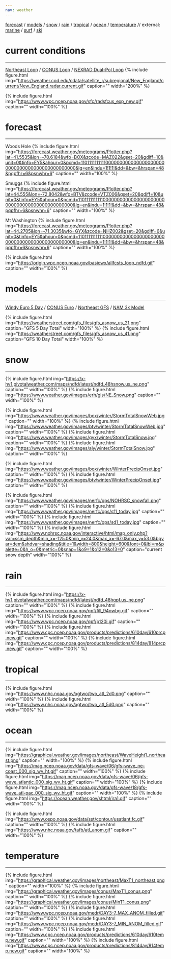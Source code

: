 ```yaml
---
nav: weather
---
```

[forecast](#forecast) / 
[models](#models) / 
[snow](#snow) / 
[rain](#rain) / 
[tropical](#tropical) / 
[ocean](#ocean) /
[temperature](#temperature) // external: 
[marine](https://marine.weather.gov/MapClick.php?zoneid=ANZ234&TextType=1) / 
[surf](https://hopewaves.app/) / 
[ski](https://madriverglenweather.blogspot.com/)

# current conditions
--------

[Northeast Loop](https://weather.cod.edu/satrad/?parms=subregional-New_England-comp_radar-48-0-100-1&checked=map&colorbar=undefined) / 
[CONUS Loop](https://weather.cod.edu/satrad/?parms=continental-conus-comp_radar-48-0-100-1&checked=map&colorbar=undefined) / 
[NEXRAD Dual-Pol Loop](https://weather.cod.edu/satrad/nexrad/?parms=BOX-N0B-0-24-100-usa-rad)
{% include figure.html img="https://weather.cod.edu/cdata/satellite_r/subregional/New_England/current/New_England.radar.current.gif" caption="" width="200%" %}

{% include figure.html img="https://www.wpc.ncep.noaa.gov/sfc/radsfcus_exp_new.gif" caption="" width="100%" %}

<!---
{% include figure.html img="https://www.somassbu.org/wx/products/liwrf/front_page_loop.gif" caption="" width="300%" %}

{% include figure.html img="https://www.spc.noaa.gov/products/activity_loop.gif" caption="" width="100%" %}

{% include figure.html img="https://www.wpc.ncep.noaa.gov/sfc/namnesfcwbg.gif" caption="" width="100%" %}
--->

# forecast

--------
Woods Hole
{% include figure.html img="https://forecast.weather.gov/meteograms/Plotter.php?lat=41.5535&lon=-70.6184&wfo=BOX&zcode=MAZ022&gset=20&gdiff=10&unit=0&tinfo=EY5&ahour=0&pcmd=11011111111110000000000000000000000000000000000000000000000&lg=en&indu=1!1!1!&dd=&bw=&hrspan=48&pqpfhr=6&psnwhr=6" caption="" width="100%" %}

Smuggs
{% include figure.html img="https://forecast.weather.gov/meteograms/Plotter.php?lat=44.555&lon=-72.8042&wfo=BTV&zcode=VTZ006&gset=20&gdiff=10&unit=0&tinfo=EY5&ahour=0&pcmd=11011111111110000000000000000000000000000000000000000000000&lg=en&indu=1!1!1!&dd=&bw=&hrspan=48&pqpfhr=6&psnwhr=6" caption="" width="100%" %}

Mt Washington
{% include figure.html img="https://forecast.weather.gov/meteograms/Plotter.php?lat=44.2705&lon=-71.3035&wfo=GYX&zcode=NHZ002&gset=20&gdiff=6&unit=0&tinfo=EY5&ahour=0&pcmd=11011111111110000000000000000000000000000000000000000000000&lg=en&indu=1!1!1!&dd=&bw=&hrspan=48&pqpfhr=6&psnwhr=6" caption="" width="100%" %}

{% include figure.html img="https://origin.wpc.ncep.noaa.gov/basicwx/allfcsts_loop_ndfd.gif" caption="" width="100%" %}

<!---
{% include figure.html img="https://www.wpc.ncep.noaa.gov/wwd/lowtrack_circles.gif" caption="" width="100%" %}

{% include figure.html img="https://www.wpc.ncep.noaa.gov/medr/5dayfcst_wbg_conus.gif" caption="" width="100%" %}
--->

# models
--------

[Windy Euro 5 Day](https://www.windy.com/-New-snow-snowAccu?snowAccu,next5d,42.985,-72.274,8) / 
[CONUS Euro](https://www.pivotalweather.com/model.php?m=ecmwf_full&p=sn10_acc-imp) / 
[Northeast GFS](https://www.tropicaltidbits.com/analysis/models/?model=gfs&region=neus&pkg=asnow) / 
[NAM 3k Model](https://www.tropicaltidbits.com/analysis/models/?model=nam3km&region=neus&pkg=asnow)

{% include figure.html img="https://weatherstreet.com/gfs_files/gfs_asnow_us_21.png" caption="GFS 5 Day Total" width="100%" %}
{% include figure.html img="https://weatherstreet.com/gfs_files/gfs_asnow_us_41.png" caption="GFS 10 Day Total" width="100%" %}

# snow
--------

{% include figure.html img="https://x-hv1.pivotalweather.com/maps/ndfd/latest/ndfd_48hsnow.us_ne.png" caption="" width="100%" %}
{% include figure.html img="https://www.weather.gov/images/erh/gis/NE_Snow.png" caption="" width="100%" %}

{% include figure.html img="https://www.weather.gov/images/box/winter/StormTotalSnowWeb.jpg" caption="" width="100%" %}
{% include figure.html img="https://www.weather.gov/images/btv/winter/StormTotalSnowWeb.jpg" caption="" width="100%" %}
{% include figure.html img="https://www.weather.gov/images/gyx/winter/StormTotalSnow.jpg" caption="" width="100%" %}
{% include figure.html img="https://www.weather.gov/images/aly/winter/StormTotalSnow.jpg" caption="" width="100%" %}

{% include figure.html img="https://www.weather.gov/images/box/winter/WinterPrecipOnset.jpg" caption="" width="100%" %}
{% include figure.html img="https://www.weather.gov/images/btv/winter/WinterPrecipOnset.jpg" caption="" width="100%" %}

{% include figure.html img="https://www.weather.gov/images/nerfc/ops/NOHRSC_snowfall.png" caption="" width="100%" %}
{% include figure.html img="https://www.weather.gov/images/nerfc/ops/sf1_today.jpg" caption="" width="100%" %}
{% include figure.html img="https://www.weather.gov/images/nerfc/ops/sd1_today.jpg" caption="" width="100%" %}
{% include figure.html img="https://www.nohrsc.noaa.gov/interactive/html/map_only.php?var=ssm_depth&min_x=-125.0&min_y=24.0&max_x=-67.0&max_y=53.0&bgvar=dem&shdvar=shading&title=1&width=800&height=600&font=0&lbl=m&palette=0&h_o=0&metric=0&snap=1&o9=1&o12=0&o13=0" caption="current snow depth" width="100%" %}




# rain
--------

<!---Rain--->
{% include figure.html img="https://x-hv1.pivotalweather.com/maps/ndfd/latest/ndfd_48hqpf.us_ne.png" caption="" width="100%" %}
{% include figure.html img="https://www.wpc.ncep.noaa.gov/qpf/fill_94qwbg.gif" caption="" width="100%" %}
{% include figure.html img="https://www.wpc.ncep.noaa.gov/qpf/p120i.gif" caption="" width="100%" %}
{% include figure.html img="https://www.cpc.ncep.noaa.gov/products/predictions/610day/610prcp.new.gif" caption="" width="100%" %}
{% include figure.html img="https://www.cpc.ncep.noaa.gov/products/predictions/814day/814prcp.new.gif" caption="" width="100%" %}

# tropical
--------
<!---Tropical--->
{% include figure.html img="https://www.nhc.noaa.gov/xgtwo/two_atl_2d0.png" caption="" width="100%" %}
{% include figure.html img="https://www.nhc.noaa.gov/xgtwo/two_atl_5d0.png" caption="" width="100%" %}

# ocean
--------

<!---Wave--->
{% include figure.html img="https://graphical.weather.gov/images/northeast/WaveHeight1_northeast.png" caption="" width="100%" %}
{% include figure.html img="https://mag.ncep.noaa.gov/data/gfs-wave/06/gfs-wave_ne-coast_000_sig_wv_ht.gif" caption="" width="100%" %}
{% include figure.html img="https://mag.ncep.noaa.gov/data/gfs-wave/06/gfs-wave_atlantic_000_sig_wv_ht.gif" caption="" width="100%" %}
{% include figure.html img="https://mag.ncep.noaa.gov/data/gfs-wave/18/gfs-wave_atl-pac_000_sig_wv_ht.gif" caption="" width="100%" %}
{% include figure.html img="https://ocean.weather.gov/shtml/ira1.gif" caption="" width="100%" %}

{% include figure.html img="https://www.ospo.noaa.gov/data/sst/contour/usatlant.fc.gif" caption="" width="100%" %}
{% include figure.html img="https://www.nhc.noaa.gov/tafb/atl_anom.gif" caption="" width="100%" %}


# temperature
--------
<!---Temperature--->
{% include figure.html img="https://graphical.weather.gov/images/northeast/MaxT1_northeast.png" caption="" width="100%" %}
{% include figure.html img="https://graphical.weather.gov/images/conus/MaxT1_conus.png" caption="" width="100%" %}
{% include figure.html img="https://graphical.weather.gov/images/conus/MinT1_conus.png" caption="" width="100%" %}
{% include figure.html img="https://www.wpc.ncep.noaa.gov/medr/DAY3-7_MAX_ANOM_filled.gif" caption="" width="100%" %}
{% include figure.html img="https://www.wpc.ncep.noaa.gov/medr/DAY3-7_MIN_ANOM_filled.gif" caption="" width="100%" %}
{% include figure.html img="https://www.cpc.ncep.noaa.gov/products/predictions/610day/610temp.new.gif" caption="" width="100%" %}
{% include figure.html img="https://www.cpc.ncep.noaa.gov/products/predictions/814day/814temp.new.gif" caption="" width="100%" %}

<!---

US RADAR:
{% include figure.html img="https://weather.cod.edu/cdata/satellite_r/continental/conus/current/conus.radar.current.gif" caption="" width="100%" %}
[Loop](https://weather.cod.edu/satrad/?parms=continental-conus-comp_radar-48-0-100-1&checked=map&colorbar=undefined)


{% include figure.html img="https://cdn.star.nesdis.noaa.gov/GOES16/ABI/SECTOR/eus/13/1000x1000.jpg" caption="" width="100%" %}



{% include figure.html img="https://www.wpc.ncep.noaa.gov/basicwx/93fndfd.gif" caption="1/2 Day Forecast" width="100%" %}
{% include figure.html img="https://www.wpc.ncep.noaa.gov/basicwx/96fndfd.gif" caption="1 Day Forecast" width="100%" %}
{% include figure.html img="https://www.wpc.ncep.noaa.gov/basicwx/99fndfd.gif" caption="2-1/2 Day Forecast" width="100%" %}


<center><iframe width="700" height="400"
        src="https://embed.windy.com/embed2.html?lat=42.280&lon=-71.128&detailLat=42.280&detailLon=-71.128&width=650&height=450&zoom=5&level=surface&overlay=temp&product=ecmwf&menu=&message=&marker=&calendar=now&pressure=&type=map&location=coordinates&detail=&metricWind=default&metricTemp=default&radarRange=-1"
        frameborder="0"></iframe> </center>

--->
